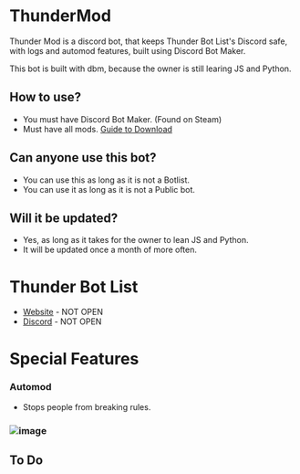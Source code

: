 # ThunderMod
Thunder Mod is a discord bot, that keeps Thunder Bot List's Discord safe, with logs and automod features, built using Discord Bot Maker.

This bot is built with dbm, because the owner is still learing JS and Python.

## How to use?
- You must have Discord Bot Maker. (Found on Steam)
- Must have all mods. [Guide to Download](https://github.com/dbm-network/mods#downloads)

## Can anyone use this bot?
- You can use this as long as it is not a Botlist.
- You can use it as long as it is not a Public bot.

## Will it be updated?
- Yes, as long as it takes for the owner to lean JS and Python.
- It will be updated once a month of more often.

# Thunder Bot List
- [Website]() - NOT OPEN
- [Discord]() - NOT OPEN

# Special Features

### Automod
- Stops people from breaking rules.
### ![image](https://user-images.githubusercontent.com/61249452/126123679-02525c2c-3d37-487a-87d3-0b23b86de30e.png)


## To Do


